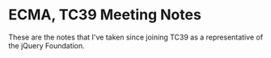 # ECMA, TC39 Meeting Notes

These are the notes that I've taken since joining TC39 as a representative of the jQuery Foundation.
